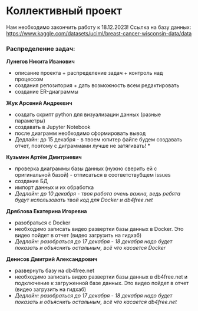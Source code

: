 # Коллективный проект

Нам необходимо закончить работу к 18.12.2023!
Ссылка на базу данных: https://www.kaggle.com/datasets/uciml/breast-cancer-wisconsin-data/data

### Распределение задач:
**Лунегов Никита Иванович**
 - описание проекта + распределение задач + контроль над процессом
 - создания репозитория + дать возможность всем редактировать
 - создание ER-диаграммы

**Жук Арсений Андреевич** 
 - создать скрипт python для визуализации данных (разные параметры)
 - создавать в Jupyter Notebook
 - после диаграмм необходимо сформировать вывод
 - Дедлайн: до 15 декабря - в твоем юпитер файле будем создавать отчет, поэтому с диграммами лучше не затягивать! *

**Кузьмин Артём Дмитриевич**
 - проверка диаграммы базы данных (нужно сверить ей с оригинальной базой) - отписаться в соответствубщем issues
 - создание БД
 - импорт данных и их обработка
 - *Дедлайн: до 10 декабря - твоя работа очень важна, ведь ребята будут использовать твой код для Docker и db4free.net*

**Дряблова Екатерина Игоревна**
 - разобраться с Docker
 - необходимо записать видео развертки базы данных в Docker. Это видео пойдет в отчет (видео загрузить на гидхаб)
 - *Дедлайн: разобраться до 17 декабря - 18 декабря надо будет показать и объяснить остальным, всё что касается Docker*

**Денисов Дмитрий Александрович**
 - развернуть базу на db4free.net
 - необходимо записать видео развертки базы данных в db4free.net и подключение к загруженной базе данных. Это видео пойдет в отчет (видео загрузить на гидхаб)
 - *Дедлайн: разобраться до 17 декабря - 18 декабря надо будет показать и объяснить остальным, всё что касается db4free.net*
